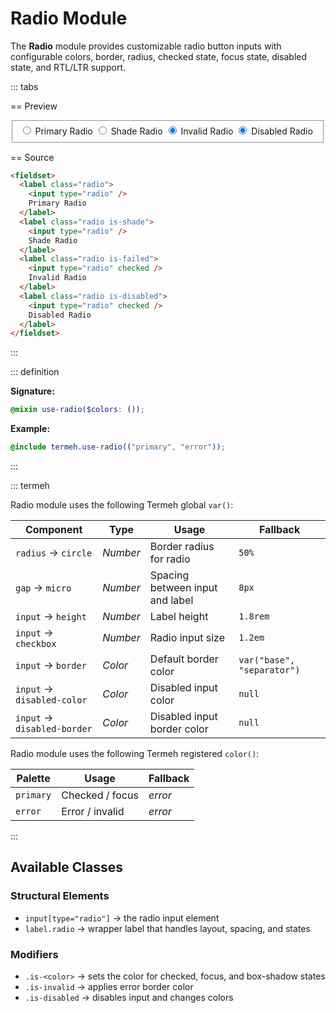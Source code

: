 # Radio Module

The **Radio** module provides customizable radio button inputs with configurable colors, border, radius, checked state, focus state, disabled state, and RTL/LTR support.

::: tabs

== Preview

<!-- markdownlint-disable MD033 -->
<Preview height="2.5rem">
  <div class="demo">
    <fieldset>
      <label class="radio">
        <input type="radio" />
        Primary Radio
      </label>
      <label class="radio is-shade">
        <input type="radio" />
        Shade Radio
      </label>
      <label class="radio is-failed">
        <input type="radio" checked />
        Invalid Radio
      </label>
      <label class="radio is-disabled">
        <input type="radio" checked />
        Disabled Radio
      </label>
    </fieldset>
  </div>
</Preview>
<!-- markdownlint-enable MD033 -->

== Source

```html
<fieldset>
  <label class="radio">
    <input type="radio" />
    Primary Radio
  </label>
  <label class="radio is-shade">
    <input type="radio" />
    Shade Radio
  </label>
  <label class="radio is-failed">
    <input type="radio" checked />
    Invalid Radio
  </label>
  <label class="radio is-disabled">
    <input type="radio" checked />
    Disabled Radio
  </label>
</fieldset>
```

:::

::: definition

**Signature:**

```scss
@mixin use-radio($colors: ());
```

**Example:**

```scss
@include termeh.use-radio(("primary", "error"));
```

:::

::: termeh

Radio module uses the following Termeh global `var()`:

| Component                   | Type     | Usage                           | Fallback                   |
| --------------------------- | -------- | ------------------------------- | -------------------------- |
| `radius` → `circle`         | _Number_ | Border radius for radio         | `50%`                      |
| `gap` → `micro`             | _Number_ | Spacing between input and label | `8px`                      |
| `input` → `height`          | _Number_ | Label height                    | `1.8rem`                   |
| `input` → `checkbox`        | _Number_ | Radio input size                | `1.2em`                    |
| `input` → `border`          | _Color_  | Default border color            | `var("base", "separator")` |
| `input` → `disabled-color`  | _Color_  | Disabled input color            | `null`                     |
| `input` → `disabled-border` | _Color_  | Disabled input border color     | `null`                     |

Radio module uses the following Termeh registered `color()`:

| Palette   | Usage           | Fallback |
| --------- | --------------- | -------- |
| `primary` | Checked / focus | _error_  |
| `error`   | Error / invalid | _error_  |

:::

## Available Classes

### Structural Elements

- `input[type="radio"]` → the radio input element
- `label.radio` → wrapper label that handles layout, spacing, and states

### Modifiers

- `.is-<color>` → sets the color for checked, focus, and box-shadow states
- `.is-invalid` → applies error border color
- `.is-disabled` → disables input and changes colors
